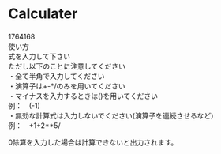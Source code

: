 # Calculater
1764168　<br>
使い方  <br>
式を入力して下さい　<br>
ただし以下のことに注意してください <br>
・全て半角で入力してください <br>
・演算子は+-*/のみを用いてください <br>
・マイナスを入力するときは()を用いてください <br>
例：　(-1) <br>
・無効な計算式は入力しないでください(演算子を連続させるなど)　<br>
例：　+1+2**5/ <br>

0除算を入力した場合は計算できないと出力されます。
